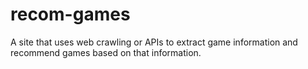 # recom-games

A site that uses web crawling or APIs to extract game information and recommend games based on that information.
